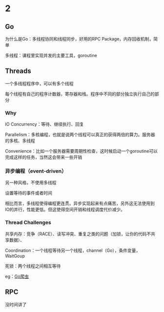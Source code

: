 # 2

## Go

为什么是Go：多线程协同和线程同步，好用的RPC Package，内存回收机制，简单

多线程：课程里实现并发的主要工具，goroutine



## Threads

一个多线程程序中，可以有多个线程

每个线程有自己的程序计数器，寄存器和栈。程序中不同的部分独立执行自己的部分

### Why

IO Concurrency：等待、继续执行、回复

Parallelism：多核编程，也就是说两个线程可以真正的获得两倍的算力。服务器的多核、多线程

Convenience：比如一个服务器需要周期性检查，这时候启动一个goroutine可以完成这样的任务，当然这会带来一些开销



### 异步编程（event-driven）

另一种风格，不使用多线程

设置等待的事件或者时间

相比而言，多线程使得编程更连贯。异步实现起来有点痛苦，另外这无法使用到IO的并行，性能更低。但这使得空间开销和线程调度代价减少。



### Thread Challenges

共享内存：竞争（RACE）、读写冲突、重复之类的问题（加锁，让你的代码不共享数据）、

Coordination：一个线程等待另一个线程，channel（Go），条件变量，WaitGoup

死锁：两个线程之间相互等待

eg：[Go爬虫](../go/crawler.go)



## RPC

没时间讲了







